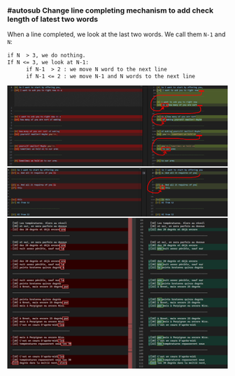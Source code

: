 ﻿### #autosub Change line completing mechanism to add check length of latest two words

When a line completed, we look at the last two words.
We call them `N-1` and `N`:

```
if N  > 3, we do nothing.
If N <= 3, we look at N-1:
      if N-1  > 2 : we move N word to the next line
      if N-1 <= 2 : we move N-1 and N words to the next line
```

![scr](../attachments/Screenshot_5621.png)
![scr](../attachments/Screenshot_5622.png)
![scr](../attachments/Screenshot_5623.png)
